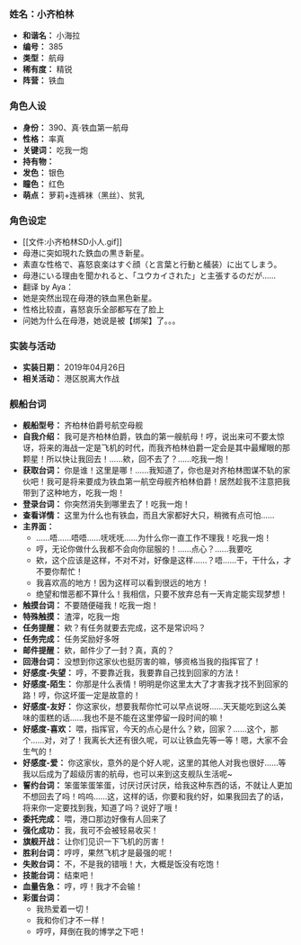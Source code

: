 ### 姓名：小齐柏林
* **和谐名：** 小海拉
* **编号：** 385
* **类型：** 航母
* **稀有度：** 精锐
* **阵营：** 铁血


### 角色人设
* **身份：** 390、真·铁血第一航母
* **性格：** 率真
* **关键词：** 吃我一炮
* **持有物：** 
* **发色：** 银色
* **瞳色：** 红色
* **萌点：** 萝莉+连裤袜（黑丝）、贫乳


### 角色设定
* [[文件:小齐柏林SD小人.gif]]
* 母港に突如現れた鉄血の黒き新星。
* 素直な性格で、喜怒哀楽はすぐ顔（と言葉と行動と艤装）に出てしまう。
* 母港にいる理由を聞かれると、「ユウカイされた」と主張するのだが……
* 翻译 by Aya：
* 她是突然出现在母港的铁血黑色新星。
* 性格比较直，喜怒哀乐全部都写在了脸上
* 问她为什么在母港，她说是被【绑架】了。。。


### 实装与活动
* **实装日期：** 2019年04月26日
* **相关活动：** 港区脱离大作战


### 舰船台词
* **舰船型号：** 齐柏林伯爵号航空母舰
* **自我介绍：** 我可是齐柏林伯爵，铁血的第一艘航母！哼，说出来可不要太惊讶，将来的海战一定是飞机的时代，而我齐柏林伯爵一定会是其中最耀眼的那颗星！所以快让我回去！……欸，回不去了？……吃我一炮！
* **获取台词：** 你是谁！这里是哪！……我知道了，你也是对齐柏林图谋不轨的家伙吧！我可是将来要成为铁血第一航空母舰齐柏林伯爵！居然趁我不注意把我带到了这种地方，吃我一炮！
* **登录台词：** 你突然消失到哪里去了！吃我一炮！
* **查看详情：** 这里为什么也有铁血，而且大家都好大只，稍微有点可怕……
* **主界面：**
  * ……唔……唔唔……呒呒呒……为什么你一直工作不理我！吃我一炮！
  * 哼，无论你做什么我都不会向你屈服的！……点心？……我要吃
  * 欸，这个应该是这样，不对不对，好像是这样……？唔……干，干什么，才不要你帮忙！
  * 我喜欢高的地方！因为这样可以看到很远的地方！
  * 绝望和憎恶都不算什么！我相信，只要不放弃总有一天肯定能实现梦想！
* **触摸台词：** 不要随便碰我！吃我一炮！
* **特殊触摸：** 渣滓，吃我一炮
* **任务提醒：** 欸？有任务就要去完成，这不是常识吗？
* **任务完成：** 任务奖励好多呀
* **邮件提醒：** 欸，邮件少了一封？真，真的？
* **回港台词：** 没想到你这家伙也挺厉害的嘛，够资格当我的指挥官了！
* **好感度-失望：** 哼，不要靠近我，我要靠自己找到回家的方法！
* **好感度-陌生：** 你那是什么表情！明明是你这里太大了才害我才找不到回家的路！哼，你这坏蛋一定是故意的！
* **好感度-友好：** 你这家伙，想要我帮你忙可以早点说呀……天天能吃到这么美味的蛋糕的话……我也不是不能在这里停留一段时间的嘛！
* **好感度-喜欢：** 喂，指挥官，今天的点心是什么？欸，回家？……这个，那个……对，对了！我离长大还有很久呢，可以让铁血先等一等！嗯，大家不会生气的！
* **好感度-爱：** 你这家伙，意外的是个好人呢，这里的其他人对我也很好……等我以后成为了超级厉害的航母，也可以来到这支舰队生活呢~
* **誓约台词：** 笨蛋笨蛋笨蛋，讨厌讨厌讨厌，给我这种东西的话，不就让人更加不想回去了吗！呜呜……这，这样的话，你要和我约好，如果我回去了的话，将来你一定要找到我，知道了吗？说好了哦！
* **委托完成：** 喂，港口那边好像有人回来了
* **强化成功：** 我，我可不会被轻易收买！
* **旗舰开战：** 让你们见识一下飞机的厉害！
* **胜利台词：** 哼哼，果然飞机才是最强的呢！
* **失败台词：** 不，不是我的错哦！大，大概是饭没有吃饱！
* **技能台词：** 结束吧！
* **血量告急：** 哼，哼！我才不会输！
* **彩蛋台词：**
  * 我热爱着一切！
  * 我和你们才不一样！
  * 哼哼，拜倒在我的博学之下吧！
